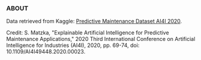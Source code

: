 ### ABOUT

Data retrieved from Kaggle: [Predictive Maintenance Dataset AI4I 2020](https://www.kaggle.com/datasets/stephanmatzka/predictive-maintenance-dataset-ai4i-2020/).

Credit:
S. Matzka, "Explainable Artificial Intelligence for Predictive Maintenance Applications," 2020 Third International Conference on Artificial Intelligence for Industries (AI4I), 2020, pp. 69-74, doi: 10.1109/AI4I49448.2020.00023.
